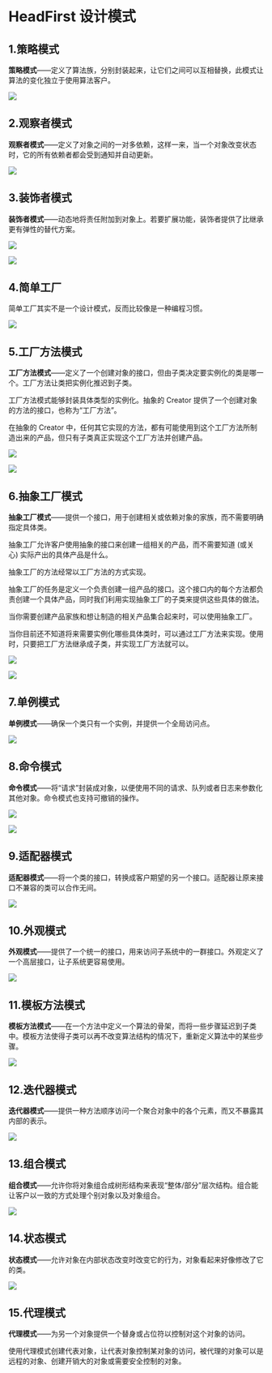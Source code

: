 # HeadFirst 设计模式

## 1.策略模式
**策略模式**——定义了算法族，分别封装起来，让它们之间可以互相替换，此模式让算法的变化独立于使用算法客户。  

![](http://on-img.com/chart_image/5ae30853e4b04f3db58981db.png)  

## 2.观察者模式
**观察者模式**——定义了对象之间的一对多依赖，这样一来，当一个对象改变状态时，它的所有依赖者都会受到通知并自动更新。  

![](http://on-img.com/chart_image/5a1d7828e4b0b3ee057531b6.png)   


## 3.装饰者模式
**装饰者模式**——动态地将责任附加到对象上。若要扩展功能，装饰者提供了比继承更有弹性的替代方案。  

![](http://on-img.com/chart_image/5ae31c86e4b090f6eeb8dbb1.png)  
  
  
![](http://on-img.com/chart_image/5ae31fc8e4b019d3a9143408.png)  

## 4.简单工厂
简单工厂其实不是一个设计模式，反而比较像是一种编程习惯。

![](http://on-img.com/chart_image/5ae32281e4b04f3db589c6a2.png)    


## 5.工厂方法模式
**工厂方法模式**——定义了一个创建对象的接口，但由子类决定要实例化的类是哪一个。工厂方法让类把实例化推迟到子类。  

工厂方法模式能够封装具体类型的实例化。抽象的 Creator 提供了一个创建对象的方法的接口，也称为“工厂方法”。  

在抽象的 Creator 中，任何其它实现的方法，都有可能使用到这个工厂方法所制造出来的产品，但只有子类真正实现这个工厂方法并创建产品。  

![](http://on-img.com/chart_image/5ae32651e4b039625af382b2.png)  

![](http://on-img.com/chart_image/5ae32a7ce4b039625af38bd0.png)  

## 6.抽象工厂模式
**抽象工厂模式**——提供一个接口，用于创建相关或依赖对象的家族，而不需要明确指定具体类。  

抽象工厂允许客户使用抽象的接口来创建一组相关的产品，而不需要知道 (或关心) 实际产出的具体产品是什么。  

抽象工厂的方法经常以工厂方法的方式实现。  

抽象工厂的任务是定义一个负责创建一组产品的接口。这个接口内的每个方法都负责创建一个具体产品，同时我们利用实现抽象工厂的子类来提供这些具体的做法。  

当你需要创建产品家族和想让制造的相关产品集合起来时，可以使用抽象工厂。  

当你目前还不知道将来需要实例化哪些具体类时，可以通过工厂方法来实现。使用时，只要把工厂方法继承成子类，并实现工厂方法就可以。  


![](http://on-img.com/chart_image/5ae330e5e4b019d3a9145bd7.png)  

![](http://on-img.com/chart_image/5ae33860e4b039625af3a90c.png)  

## 7.单例模式
**单例模式**——确保一个类只有一个实例，并提供一个全局访问点。  

![](http://on-img.com/chart_image/5ae489dce4b039625af67f52.png)  

## 8.命令模式
**命令模式**——将“请求”封装成对象，以便使用不同的请求、队列或者日志来参数化其他对象。命令模式也支持可撤销的操作。  

![](http://on-img.com/chart_image/5ae5306be4b04f3db58d12ac.png)  

![](http://on-img.com/chart_image/5ae53334e4b039625af6ca20.png)    


## 9.适配器模式
**适配器模式**——将一个类的接口，转换成客户期望的另一个接口。适配器让原来接口不兼容的类可以合作无间。  

![](http://on-img.com/chart_image/5ae54f85e4b0411f64d8b4a0.png)  

## 10.外观模式
**外观模式**——提供了一个统一的接口，用来访问子系统中的一群接口。外观定义了一个高层接口，让子系统更容易使用。  

![](http://on-img.com/chart_image/5ae55311e4b090f6eebc6da5.png)  


## 11.模板方法模式
**模板方法模式**——在一个方法中定义一个算法的骨架，而将一些步骤延迟到子类中。模板方法使得子类可以再不改变算法结构的情况下，重新定义算法中的某些步骤。  

![](http://on-img.com/chart_image/5ae5af81e4b039625af78142.png)  
  
  
## 12.迭代器模式
**迭代器模式**——提供一种方法顺序访问一个聚合对象中的各个元素，而又不暴露其内部的表示。  

![](http://on-img.com/chart_image/5ae5d673e4b090f6eebd29a0.png)  

## 13.组合模式
**组合模式**——允许你将对象组合成树形结构来表现“整体/部分”层次结构。组合能让客户以一致的方式处理个别对象以及对象组合。  

![](http://on-img.com/chart_image/5ae9aeeae4b019d3a91ed286.png)  



## 14.状态模式
**状态模式**——允许对象在内部状态改变时改变它的行为，对象看起来好像修改了它的类。  

![](http://on-img.com/chart_image/5ae9b459e4b04f3db5946ea8.png)  


## 15.代理模式
**代理模式**——为另一个对象提供一个替身或占位符以控制对这个对象的访问。  

使用代理模式创建代表对象，让代表对象控制某对象的访问，被代理的对象可以是远程的对象、创建开销大的对象或需要安全控制的对象。  


